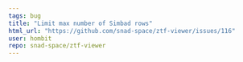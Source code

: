 ```yaml
---
tags: bug
title: "Limit max number of Simbad rows"
html_url: "https://github.com/snad-space/ztf-viewer/issues/116"
user: hombit
repo: snad-space/ztf-viewer
---
```


